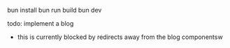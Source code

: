 bun install
bun run build
bun dev



todo:
implement a blog
- this is currently blocked by redirects away from the blog componentsw
